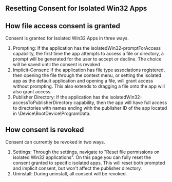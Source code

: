 ## Resetting Consent for Isolated Win32 Apps

## How file access consent is granted

Consent is granted for Isolated Win32 Apps in three ways.
1. Prompting: If the application has the isolatedWin32-promptForAccess capability, the first time the app attempts to access a file or directory, a prompt will be generated for the user to accept or decline. The choice will be saved until the consent is revoked
2. Implicit-Consent: If the application has file type associations registered, then opening the file through the context menu, or setting the isolated app as the default application and opening a file, will grant access without prompting. This also extends to dragging a file onto the app will also grant access.
3. Publisher Directory: If the application has the isolatedWin32-accessToPublisherDirectory capability, then the app will have full access to directories with names ending with the publisher ID of the app located in \Device\BootDevice\ProgramData.

## How consent is revoked
Consent can currently be revoked in two ways.
1. Settings: Through the settings, navigate to "Reset file permissions on isolated Win32 applications". On this page you can fully reset the consent granted to specific isolated apps. This will reset both prompted and implicit consent, but won't affect the publisher directory. 
2. Uninstall: During uninstall, all consent will be revoked.